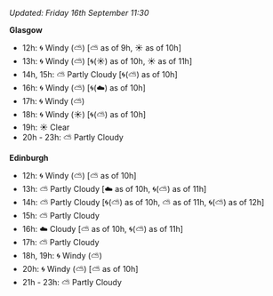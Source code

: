 *Updated: Friday 16th September 11:30*

**Glasgow**

* 12h: :cyclone: Windy (:partly_sunny:) [:partly_sunny: as of 9h, :sunny: as of 10h]
* 13h: :cyclone: Windy (:partly_sunny:) [:cyclone:(:sunny:) as of 10h, :sunny: as of 11h]
* 14h, 15h: :partly_sunny: Partly Cloudy [:cyclone:(:partly_sunny:) as of 10h]
* 16h: :cyclone: Windy (:partly_sunny:) [:cyclone:(:cloud:) as of 10h]
* 17h: :cyclone: Windy (:partly_sunny:)
* 18h: :cyclone: Windy (:sunny:) [:cyclone:(:partly_sunny:) as of 10h]
* 19h: :sunny: Clear
* 20h - 23h: :partly_sunny: Partly Cloudy

**Edinburgh**

* 12h: :cyclone: Windy (:partly_sunny:) [:partly_sunny: as of 10h]
* 13h: :partly_sunny: Partly Cloudy [:cloud: as of 10h, :cyclone:(:partly_sunny:) as of 11h]
* 14h: :partly_sunny: Partly Cloudy [:cyclone:(:partly_sunny:) as of 10h, :partly_sunny: as of 11h, :cyclone:(:partly_sunny:) as of 12h]
* 15h: :partly_sunny: Partly Cloudy
* 16h: :cloud: Cloudy [:partly_sunny: as of 10h, :cyclone:(:partly_sunny:) as of 11h]
* 17h: :partly_sunny: Partly Cloudy
* 18h, 19h: :cyclone: Windy (:partly_sunny:)
* 20h: :cyclone: Windy (:partly_sunny:) [:partly_sunny: as of 10h]
* 21h - 23h: :partly_sunny: Partly Cloudy
